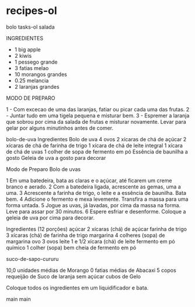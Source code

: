 # recipes-ol
 bolo
 tasks-ol
salada

 INGREDIENTES
  

- 1 big apple
- 2 kiwis
- 1 pessego grande
- 3 fatias melao
- 10 morangos grandes
- 0.25 melancia
- 2 laranjas grandes

MODO DE PREPARO
 
1 - Com excecao de uma das laranjas, fatiar ou picar cada uma das frutas.
2 - Juntar tudo em uma tigela pequena e misturar bem.
3 - Espremer a laranja que sobrou por cima da salada de frutas e misturar novamente. Levar para gelar por alguns minutinhos antes de comer.

bolo-de-uva
Ingredientes
Bolo de uva
4 ovos
2 xícaras de chá de açúcar
2 xícaras de chá de farinha de trigo
1 xícara de chá de leite integral
1 xícara de chá de uvas
1 colher de sopa de fermento em pó
Essência de baunilha a gosto
Geleia de uva a gosto para decorar

Modo de Preparo
Bolo de uvas

1
Em uma batedeira, bata as claras e o açúcar, até ficarem um creme branco e aerado.
2
Com a batedeira ligada, acrescente as gemas, uma a uma.
3
Acrescente a farinha de trigo, o leite e a essência de baunilha. Bata bem.
4
Adicione o fermento e mexa levemente. Transfira a massa para uma forma untada.
5
Jogue as uvas, já lavadas, por cima da massa na forma. Leve para assar por 30 minutos.
6
Espere esfriar e desenforme. Coloque a geleia de uva por cima para decorar.

Ingredientes (12 porções)
açúcar
2 xícaras (chá) de açúcar
farinha de trigo
3 xícaras (chá) de farinha de trigo
margarina
4 colheres (sopa) de margarina
ovo
3 ovos
leite
1 e 1/2 xícara (chá) de leite
fermento em pó químico
1 colher (sopa) bem cheia de fermento em pó

 suco-de-sapo-cururu


10,0 unidades médias de Morango
0 fatias médias de Abacaxi
5 copos requeijão de Suco de laranja sem açúcar
 cubos de Gelo

 Coloque todos os ingredientes em um liquidificador  e bata.

 main
main
